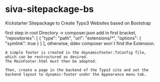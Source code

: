 # siva-sitepackage-bs
Kickstarter Sitepackage to Create Typo3 Websites based on Bootstrap

first step in root Directory -> composer.json add in first bracket, 	"repositories": [
		{
			"type": "path",
			"url": "extensions/*",
      "options": {
				"symlink": true
			}
		}
	],
  otherwise, ddev composer won´t find the Extension.

	A simple footer is created in the daynamicFooter.TsConfig file, 
	which can be restructured as desired. 
	The MainFooter.html must then be adapted.

	Then, create a page in the backend of the Typo3 site and set the backend layout to dynamic-footer under the Appearance menu tab.
  